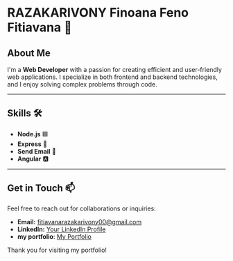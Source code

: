 # RAZAKARIVONY Finoana Feno Fitiavana 👋

## About Me

I'm a **Web Developer** with a passion for creating efficient and user-friendly web applications. I specialize in both frontend and backend technologies, and I enjoy solving complex problems through code.

---

## Skills 🛠️

- **Node.js** 🟩
- **Express** 🚀
- **Send Email** 📧
- **Angular** 🅰️

---

## Get in Touch 📫

Feel free to reach out for collaborations or inquiries:

- **Email:** [fitiavanarazakarivony00@gmail.com](mailto:fitiavanarazakarivony@gmail.com)
- **LinkedIn:** [Your LinkedIn Profile](link-to-your-linkedin)
- **my portfolio**: [My Portfolio](https://fitiavanarazakarivony.vercel.app/experience)
  
Thank you for visiting my portfolio!
